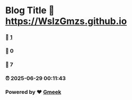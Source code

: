 # Blog Title :link: https://WslzGmzs.github.io 
### :page_facing_up: [1](https://WslzGmzs.github.io/tag.html) 
### :speech_balloon: 0 
### :hibiscus: 7 
### :alarm_clock: 2025-06-29 00:11:43 
### Powered by :heart: [Gmeek](https://github.com/Meekdai/Gmeek)
